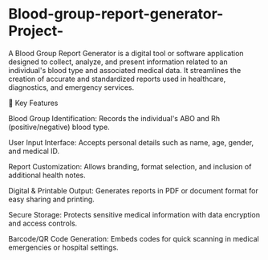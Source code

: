# Blood-group-report-generator-Project-

A Blood Group Report Generator is a digital tool or software application designed to collect, analyze, and present information related to an individual's blood type and associated medical data. It streamlines the creation of accurate and standardized reports used in healthcare, diagnostics, and emergency services.

🧬 Key Features

Blood Group Identification: Records the individual's ABO and Rh (positive/negative) blood type.

User Input Interface: Accepts personal details such as name, age, gender, and medical ID.

Report Customization: Allows branding, format selection, and inclusion of additional health notes.

Digital & Printable Output: Generates reports in PDF or document format for easy sharing and printing.

Secure Storage: Protects sensitive medical information with data encryption and access controls.

Barcode/QR Code Generation: Embeds codes for quick scanning in medical emergencies or hospital settings.
